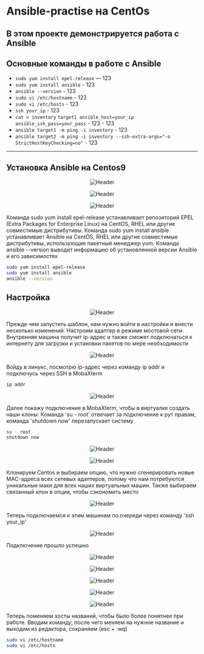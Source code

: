 # Ansible-practise на CentOs

В этом проекте демонстрируется работа с Ansible
---

## Основные команды в работе с Ansible

- `sudo yum install epel-release` — 123
- `sudo yum install ansible` - 123
- `ansible --version` - 123
- `sudo vi /etc/hostname` - 123
- `sudo vi /etc/hosts` - 123
- `ssh your_ip` - 123
- `cat > inventory` `target1 ansible_host=your_ip ansible_ssh_pass=your_pass` - 123 - 123
- `ansible target1 -m ping -i inventory` - 123
- `ansible target2 -m ping -i inventory --ssh-extra-args="-o StrictHostKeyChecking=no"` - 123
---

## Установка Ansible на Centos9

<p align="center">
  <img src="https://github.com/exeleron07/ansible-practice/blob/fcb390092d48468490d85d98b508acc69ac6ad48/img/1.png" alt="Header">
</p>
<p align="center">
  <img src="https://github.com/exeleron07/ansible-practice/blob/fcb390092d48468490d85d98b508acc69ac6ad48/img/2.png" alt="Header">
</p>
<p align="center">
  <img src="https://github.com/exeleron07/ansible-practice/blob/fcb390092d48468490d85d98b508acc69ac6ad48/img/3.png" alt="Header">
</p>

Команда sudo yum install epel-release устанавливает репозиторий EPEL (Extra Packages for Enterprise Linux) на CentOS, RHEL или другие совместимые дистрибутивы. Команда sudo yum install ansible устанавливает Ansible на CentOS, RHEL или другие совместимые дистрибутивы, использующие пакетный менеджер yum. Команда ansible --version выводит информацию об установленной версии Ansible и его зависимостях

```bash
sudo yum install epel-release
sudo yum install ansible
ansible --version
```

## Настройка

<p align="center">
  <img src="https://github.com/exeleron07/ansible-practice/blob/85584da117e0d5a8206295c4a7f59accea823e8f/img/4.png" alt="Header">
</p>

Прежде чем запустить шаблон, нам нужно войти в настройки и внести несколько изменений. Настроим адаптер в режиме мостовой сети. Внутренняя машина получит ip-адрес и также сможет подключаться к интернету для загрузки и установки пакетов по мере необходимости

<p align="center">
  <img src="https://github.com/exeleron07/ansible-practice/blob/9d191e7f2f6fe373b2686e656b39a1495e1f276e/img/5.png" alt="Header">
</p>

Войду в линукс, посмотрю ip-адрес через команду ip addr и подключусь через SSH в MobaXterm

```bash
ip addr
```

<p align="center">
  <img src="https://github.com/exeleron07/ansible-practice/blob/9d191e7f2f6fe373b2686e656b39a1495e1f276e/img/6.png" alt="Header">
</p>

Далее покажу подключение в MobaXterm, чтобы в виртуалке создать наши клоны. Команда 'su - root' отвечает за подключение к рут правам, команда 'shutdown now' перезапускает систему

```bash
su - root
shutdown now
```

<p align="center">
  <img src="https://github.com/exeleron07/ansible-practice/blob/9d191e7f2f6fe373b2686e656b39a1495e1f276e/img/7.png" alt="Header">
</p>
<p align="center">
  <img src="https://github.com/exeleron07/ansible-practice/blob/da03bab488523f6cf2f76be1be1ce9c95fca2558/img/8.png" alt="Header">
</p>

Клонируем Centos и выбираем опцию, что нужно сгенерировать новые MAC-адреса всех сетевых адаптеров, потому что нам потребуются уникальные маки для всех наших виртуальных машин. Также выбираем связанный клон в опции, чтобы сэкономить место

<p align="center">
  <img src="https://github.com/exeleron07/ansible-practice/blob/58d2752cee3f004a2cfc14a934542515f971fef6/img/9.png" alt="Header">
</p>

Теперь подключаемся к этим машинам по очереди через команду 'ssh your_ip'

<p align="center">
  <img src="https://github.com/exeleron07/ansible-practice/blob/58d2752cee3f004a2cfc14a934542515f971fef6/img/10.png" alt="Header">
</p>

Подключение прошло успешно 

<p align="center">
  <img src="https://github.com/exeleron07/ansible-practice/blob/58d2752cee3f004a2cfc14a934542515f971fef6/img/11.png" alt="Header">
</p>
<p align="center">
  <img src="https://github.com/exeleron07/ansible-practice/blob/58d2752cee3f004a2cfc14a934542515f971fef6/img/12.png" alt="Header">
</p>
<p align="center">
  <img src="https://github.com/exeleron07/ansible-practice/blob/58d2752cee3f004a2cfc14a934542515f971fef6/img/13.png" alt="Header">
</p>
<p align="center">
  <img src="https://github.com/exeleron07/ansible-practice/blob/58d2752cee3f004a2cfc14a934542515f971fef6/img/14.png" alt="Header">
</p>
<p align="center">
  <img src="https://github.com/exeleron07/ansible-practice/blob/58d2752cee3f004a2cfc14a934542515f971fef6/img/15.png" alt="Header">
</p>

Теперь поменяем хосты названий, чтобы было более понятнее при работе. Вводим команду, после чего меняем на нужное название и выходим из редактора, сохраняем (esc + :wq)

```bash
sudo vi /etc/hostname
sudo vi /etc/hosts
```




